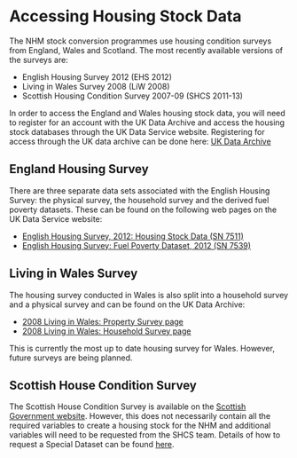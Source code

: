 # Accessing Housing Stock Data
The NHM stock conversion programmes use housing condition surveys from England, Wales and Scotland. The most recently available versions of the surveys are:

* English Housing Survey 2012 (EHS 2012)
* Living in Wales Survey 2008 (LiW 2008)
* Scottish Housing Condition Survey 2007-09 (SHCS 2011-13)

In order to access the England and Wales housing stock data, you will need to register for an account with the UK Data Archive and access the housing stock databases through the UK Data Service website. 
Registering for access through the UK data archive can be done here: 
[UK Data Archive](http://www.data-archive.ac.uk/sign-up/credentials-application)

## England Housing Survey
There are three separate data sets associated with the English Housing Survey: the physical survey, the household survey and the derived fuel poverty datasets. These can be found on the following web pages on the UK Data Service website: 

* [English Housing Survey, 2012: Housing Stock Data (SN 7511)](http://discover.ukdataservice.ac.uk/catalogue?sn=7511)
* [English Housing Survey: Fuel Poverty Dataset, 2012 (SN 7539)](https://discover.ukdataservice.ac.uk/catalogue/?sn=7539)

## Living in Wales Survey
The housing survey conducted in Wales is also split into a household survey and a physical survey and can be found on the UK Data Archive:

* [2008 Living in Wales: Property Survey page](http://discover.ukdataservice.ac.uk/catalogue/?sn=7202&type=Data%20catalogue)
* [2008 Living in Wales: Household Survey page](http://discover.ukdataservice.ac.uk/catalogue/?sn=6351&type=Data%20catalogue)

This is currently the most up to date housing survey for Wales. However, future surveys are being planned.

## Scottish House Condition Survey
The Scottish House Condition Survey is available on the [Scottish Government website]( http://www.scotland.gov.uk/Topics/Statistics/SHCS/DataAccess). However, this does not necessarily contain all the required variables to create a housing stock for the NHM and additional variables will need to be requested from the SHCS team. Details of how to request a Special Dataset can be found [here]( http://www.gov.scot/Topics/Statistics/16002/SpecialDatasets).

